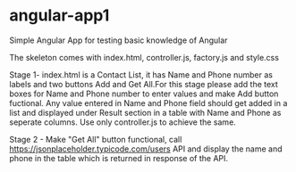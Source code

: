 # angular-app1
Simple Angular App for testing basic knowledge of Angular

The skeleton comes with index.html, controller.js, factory.js and style.css

Stage 1- index.html is a Contact List, it has Name and Phone number as labels and two buttons Add and Get All.For this stage please add the text boxes for Name and Phone number to enter values and make Add button fuctional. Any value entered in Name and Phone field should get added in a list and displayed under Result section in a table with Name and Phone as seperate columns. Use only controller.js to achieve the same.

Stage 2 - Make "Get All" button functional, call https://jsonplaceholder.typicode.com/users API and display the name and phone in the table which is returned in response of the API. 
